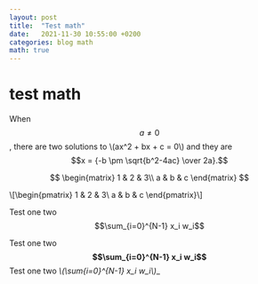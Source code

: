 ```yaml
---
layout: post
title:  "Test math"
date:   2021-11-30 10:55:00 +0200
categories: blog math
math: true
---
```


# test math

When $$a \ne 0$$, there are two solutions to \\(ax^2 + bx + c = 0\\) and they are
$$x = {-b \pm \sqrt{b^2-4ac} \over 2a}.$$

$$
\begin{matrix}
1 & 2 & 3\\
a & b & c
\end{matrix}
$$


\\[\begin{pmatrix}
1 & 2 & 3\\
a & b & c
\end{pmatrix}\\]

Test one two $$\sum_{i=0}^{N-1} x_i w_i$$

Test one two **$$\sum_{i=0}^{N-1} x_i w_i$$**
Test one two __\\(\sum_{i=0}^{N-1} x_i w_i\\)__
